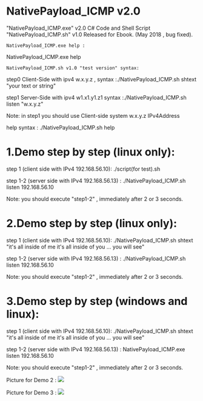 # NativePayload_ICMP  v2.0 

"NativePayload_ICMP.exe" v2.0 C# Code and Shell Script "NativePayload_ICMP.sh" v1.0 Released for Ebook. (May 2018 , bug fixed).

    NativePayload_ICMP.exe help :

NativePayload_ICMP.exe help

    NativePayload_ICMP.sh v1.0 "test version" syntax:

step0 Client-Side with ipv4 w.x.y.z , syntax :./NativePayload_ICMP.sh shtext "your text or string"

step1 Server-Side with ipv4 w1.x1.y1.z1 syntax :./NativePayload_ICMP.sh listen "w.x.y.z"

Note: in step1 you should use Client-side system w.x.y.z IPv4Address

help syntax : ./NativePayload_ICMP.sh help

# 1.Demo step by step (linux only):

step 1 (client side with IPv4 192.168.56.10): ./script(for test).sh

step 1-2 (server side with IPv4 192.168.56.13) : ./NativePayload_ICMP.sh  listen  192.168.56.10

Note: you should execute "step1-2" , immediately after 2 or 3 seconds.

# 2.Demo step by step (linux only):

step 1 (client side with IPv4 192.168.56.10): ./NativePayload_ICMP.sh  shtext  "it's all inside of me it's all inside of you ... you will see"

step 1-2 (server side with IPv4 192.168.56.13) : ./NativePayload_ICMP.sh  listen  192.168.56.10

Note: you should execute "step1-2" , immediately after 2 or 3 seconds.

# 3.Demo step by step (windows and linux):

step 1 (client side with IPv4 192.168.56.10): ./NativePayload_ICMP.sh  shtext  "it's all inside of me it's all inside of you ... you will see"

step 1-2 (server side with IPv4 192.168.56.13) : NativePayload_ICMP.exe  listen  192.168.56.10

Note: you should execute "step1-2" , immediately after 2 or 3 seconds.

Picture for Demo 2 :
![](https://github.com/DamonMohammadbagher/NativePayload_ICMP/blob/master/EBOOK/NativePayload_ICMP.png)

Picture for Demo 3 :
![](https://github.com/DamonMohammadbagher/NativePayload_ICMP/blob/master/EBOOK/NativePayload_ICMP(WindowsLinux).png)

